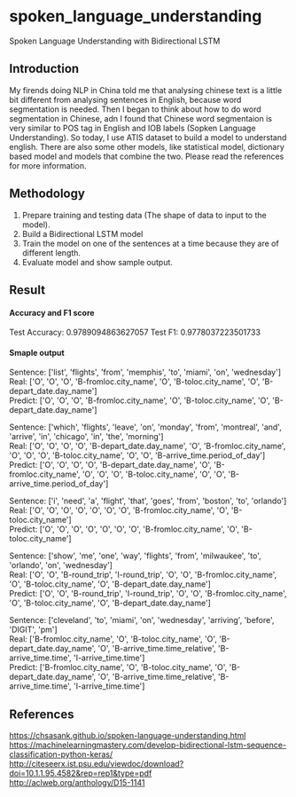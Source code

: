 # spoken_language_understanding
Spoken Language Understanding with Bidirectional LSTM

## Introduction

My firends doing NLP in China told me that analysing chinese text is a little bit different from analysing sentences in English, because word segmentation is needed. Then I began to think about how to do word segmentation in Chinese, adn I found that Chinese word segmentaion is very similar to POS tag in English and IOB labels (Sopken Language Understanding). So today, I use ATIS dataset to build a model to understand english. There are also some other models, like statistical model, dictionary based model and models that combine the two. Please read the references for more information.

## Methodology

1. Prepare training and testing data (The shape of data to input to the model). 
2. Build a Bidirectional LSTM model
3. Train the model on one of the sentences at a time because they are of different length.
4. Evaluate model and show sample output.

## Result

#### Accuracy and F1 score
Test Accuracy: 0.9789094863627057
Test F1: 0.9778037223501733


#### Smaple output

Sentence: ['list', 'flights', 'from', 'memphis', 'to', 'miami', 'on', 'wednesday'] </br>
Real: ['O', 'O', 'O', 'B-fromloc.city_name', 'O', 'B-toloc.city_name', 'O', 'B-depart_date.day_name'] </br>
Predict: ['O', 'O', 'O', 'B-fromloc.city_name', 'O', 'B-toloc.city_name', 'O', 'B-depart_date.day_name'] </br>

Sentence: ['which', 'flights', 'leave', 'on', 'monday', 'from', 'montreal', 'and', 'arrive', 'in', 'chicago', 'in', 'the', 'morning'] </br>
Real: ['O', 'O', 'O', 'O', 'B-depart_date.day_name', 'O', 'B-fromloc.city_name', 'O', 'O', 'O', 'B-toloc.city_name', 'O', 'O', 'B-arrive_time.period_of_day'] </br>
Predict: ['O', 'O', 'O', 'O', 'B-depart_date.day_name', 'O', 'B-fromloc.city_name', 'O', 'O', 'O', 'B-toloc.city_name', 'O', 'O', 'B-arrive_time.period_of_day'] </br>

Sentence: ['i', 'need', 'a', 'flight', 'that', 'goes', 'from', 'boston', 'to', 'orlando'] </br>
Real: ['O', 'O', 'O', 'O', 'O', 'O', 'O', 'B-fromloc.city_name', 'O', 'B-toloc.city_name'] </br>
Predict: ['O', 'O', 'O', 'O', 'O', 'O', 'O', 'B-fromloc.city_name', 'O', 'B-toloc.city_name'] </br>

Sentence: ['show', 'me', 'one', 'way', 'flights', 'from', 'milwaukee', 'to', 'orlando', 'on', 'wednesday'] </br>
Real: ['O', 'O', 'B-round_trip', 'I-round_trip', 'O', 'O', 'B-fromloc.city_name', 'O', 'B-toloc.city_name', 'O', 'B-depart_date.day_name'] </br>
Predict: ['O', 'O', 'B-round_trip', 'I-round_trip', 'O', 'O', 'B-fromloc.city_name', 'O', 'B-toloc.city_name', 'O', 'B-depart_date.day_name'] </br>

Sentence: ['cleveland', 'to', 'miami', 'on', 'wednesday', 'arriving', 'before', 'DIGIT', 'pm'] </br>
Real: ['B-fromloc.city_name', 'O', 'B-toloc.city_name', 'O', 'B-depart_date.day_name', 'O', 'B-arrive_time.time_relative', 'B-arrive_time.time', 'I-arrive_time.time'] </br>
Predict: ['B-fromloc.city_name', 'O', 'B-toloc.city_name', 'O', 'B-depart_date.day_name', 'O', 'B-arrive_time.time_relative', 'B-arrive_time.time', 'I-arrive_time.time'] </br>


## References
https://chsasank.github.io/spoken-language-understanding.html </br>
https://machinelearningmastery.com/develop-bidirectional-lstm-sequence-classification-python-keras/ </br>
http://citeseerx.ist.psu.edu/viewdoc/download?doi=10.1.1.95.4582&rep=rep1&type=pdf </br>
http://aclweb.org/anthology/D15-1141
